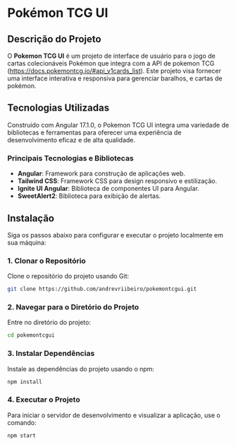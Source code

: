 # Pokémon TCG UI

## Descrição do Projeto

O **Pokemon TCG UI** é um projeto de interface de usuário para o jogo de cartas colecionáveis Pokémon que integra com a API de pokemon TCG (https://docs.pokemontcg.io/#api_v1cards_list). 
Este projeto visa fornecer uma interface interativa e responsiva para gerenciar baralhos, e cartas de pokémon.

## Tecnologias Utilizadas

Construído com Angular 17.1.0, o Pokemon TCG UI integra uma variedade de bibliotecas e ferramentas para oferecer uma experiência de desenvolvimento eficaz e de alta qualidade.

### Principais Tecnologias e Bibliotecas

- **Angular**: Framework para construção de aplicações web.
- **Tailwind CSS**: Framework CSS para design responsivo e estilização.
- **Ignite UI Angular**: Biblioteca de componentes UI para Angular.
- **SweetAlert2**: Biblioteca para exibição de alertas.

## Instalação

Siga os passos abaixo para configurar e executar o projeto localmente em sua máquina:

### 1. Clonar o Repositório

Clone o repositório do projeto usando Git:

```bash
git clone https://github.com/andrevriibeiro/pokemontcgui.git
```

### 2. Navegar para o Diretório do Projeto

Entre no diretório do projeto:

```bash
cd pokemontcgui
```

### 3. Instalar Dependências

Instale as dependências do projeto usando o npm:

```bash
npm install
```

### 4. Executar o Projeto

Para iniciar o servidor de desenvolvimento e visualizar a aplicação, use o comando:

```bash
npm start
```
